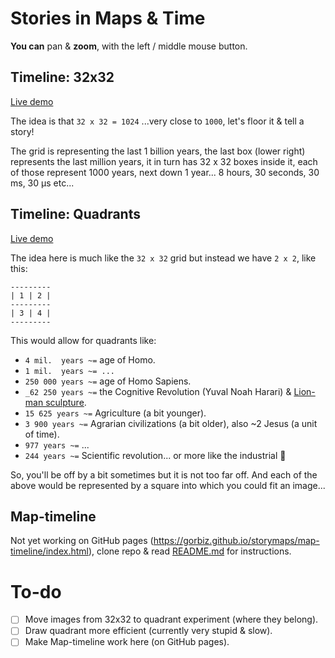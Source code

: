# Stories in Maps & Time

**You can** pan & **zoom**, with the left / middle mouse button.

## Timeline: 32x32
[Live demo](https://gorbiz.github.io/storymaps/timelines/32x32/index.html)

The idea is that `32 x 32 = 1024` ...very close to `1000`, let's floor it & tell a story!

The grid is representing the last 1 billion years, the last box (lower right) represents the last million years, it in turn has 32 x 32 boxes inside it, each of those represent 1000 years, next down 1 year... 8 hours, 30 seconds, 30 ms, 30 µs etc...
## Timeline: Quadrants
[Live demo](https://gorbiz.github.io/storymaps/timelines/quads/index.html)

The idea here is much like the `32 x 32` grid but instead we have `2 x 2`, like this:

```
---------
| 1 | 2 |
---------
| 3 | 4 |
---------
```
This would allow for quadrants like:
- `4 mil.  years ~=` age of Homo.
- `1 mil.  years ~= ...`
- `250 000 years ~=` age of Homo Sapiens.
-  `_62 250 years ~=` the Cognitive Revolution (Yuval Noah Harari) & [Lion-man sculpture](https://en.wikipedia.org/wiki/Lion-man).
- `15 625 years ~=` Agriculture (a bit younger).
- `3 900 years ~=` Agrarian civilizations (a bit older), also ~2 Jesus (a unit of time).
- `977 years ~=` ...
- `244 years ~=` Scientific revolution... or more like the industrial 🧐

So, you'll be off by a bit sometimes but it is not too far off. And each of the above would be represented by a square into which you could fit an image...

## Map-timeline
Not yet working on GitHub pages (https://gorbiz.github.io/storymaps/map-timeline/index.html), clone repo & read [README.md](/map-timeline/README.md) for instructions.


# To-do

- [ ] Move images from 32x32 to quadrant experiment (where they belong).
- [ ] Draw quadrant more efficient (currently very stupid & slow).
- [ ] Make Map-timeline work here (on GitHub pages).